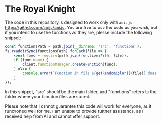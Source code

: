# The Royal Knight

The code in this repository is designed to work only with `aoi.js` https://github.com/aoijs/aoi.js. You are free to use the code as you wish, but if you intend to use the functions as they are, please include the following snippet:

```javascript
const functionsPath = path.join(__dirname, 'src', 'functions');
fs.readdirSync(functionsPath).forEach(file => {
    const func = require(path.join(functionsPath, file));
    if (func.name) {
        client.functionManager.createFunction(func);
    } else {
        console.error(`Function in file ${getRandomColor()(file)} does not have a name property.`);
    }
});
```

In this snippet, "src" should be the main folder, and "functions" refers to the folder where your function files are stored.

Please note that I cannot guarantee this code will work for everyone, as it functioned well for me. I am unable to provide further assistance, as I received help from AI and cannot offer support. 
